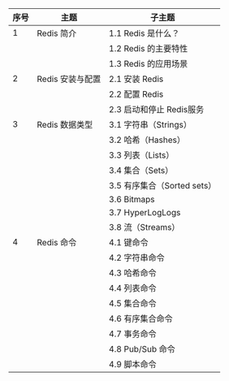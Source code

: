 | 序号 | 主题               | 子主题              |
| ---- | ------------------ | ------------------- |
| 1    | Redis 简介         | 1.1 Redis 是什么？  |
|      |                    | 1.2 Redis 的主要特性|
|      |                    | 1.3 Redis 的应用场景|
| 2    | Redis 安装与配置   | 2.1 安装 Redis      |
|      |                    | 2.2 配置 Redis      |
|      |                    | 2.3 启动和停止 Redis服务|
| 3    | Redis 数据类型     | 3.1 字符串（Strings）|
|      |                    | 3.2 哈希（Hashes）  |
|      |                    | 3.3 列表（Lists）   |
|      |                    | 3.4 集合（Sets）    |
|      |                    | 3.5 有序集合（Sorted sets）|
|      |                    | 3.6 Bitmaps         |
|      |                    | 3.7 HyperLogLogs    |
|      |                    | 3.8 流（Streams）   |
| 4    | Redis 命令         | 4.1 键命令          |
|      |                    | 4.2 字符串命令      |
|      |                    | 4.3 哈希命令        |
|      |                    | 4.4 列表命令        |
|      |                    | 4.5 集合命令        |
|      |                    | 4.6 有序集合命令    |
|      |                    | 4.7 事务命令        |
|      |                    | 4.8 Pub/Sub 命令    |
|      |                    | 4.9 脚本命令        |





